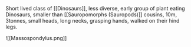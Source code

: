 Short lived class of [[Dinosaurs]], less diverse, early group of plant eating Dinosaurs, smaller than [[Sauropomorphs (Sauropods)]] cousins, 10m, 3tonnes, small heads, long necks, grasping hands, walked on their hind legs.

![[Massospondylus.png]]